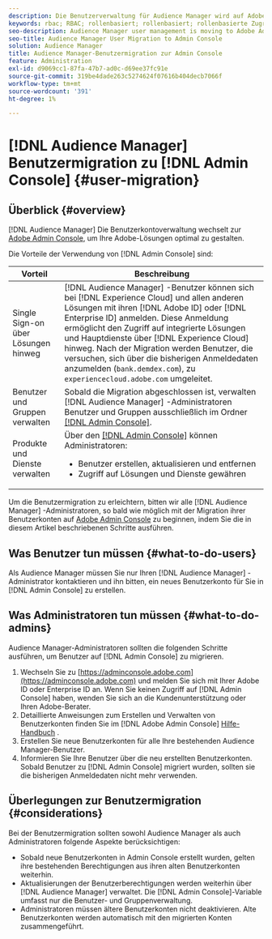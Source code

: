 ```yaml
---
description: Die Benutzerverwaltung für Audience Manager wird auf Adobe Admin Console umgestellt. In diesem Artikel wird beschrieben, was Sie tun müssen, um sich auf die Benutzermigration vorzubereiten, und was sich nach Abschluss der Migration ändert.
keywords: rbac; RBAC; rollenbasiert; rollenbasiert; rollenbasierte Zugriffskontrollen
seo-description: Audience Manager user management is moving to Adobe Admin Console. This article explains what you need to do to prepare for user migration, and what will change once the migration is complete.
seo-title: Audience Manager User Migration to Admin Console
solution: Audience Manager
title: Audience Manager-Benutzermigration zur Admin Console
feature: Administration
exl-id: d9069cc1-87fa-47b7-ad0c-d69ee37fc91e
source-git-commit: 319be4dade263c5274624f07616b404decb7066f
workflow-type: tm+mt
source-wordcount: '391'
ht-degree: 1%

---
```


# [!DNL Audience Manager] Benutzermigration zu [!DNL Admin Console] {#user-migration}

## Überblick {#overview}

[!DNL Audience Manager] Die Benutzerkontoverwaltung wechselt zur [Adobe Admin Console](https://helpx.adobe.com/de/enterprise/using/admin-console.html), um Ihre Adobe-Lösungen optimal zu gestalten.

Die Vorteile der Verwendung von [!DNL Admin Console] sind:

| Vorteil | Beschreibung |
|---|---|
| Single Sign-on über Lösungen hinweg | [!DNL Audience Manager] -Benutzer können sich bei [!DNL Experience Cloud] und allen anderen Lösungen mit ihren [!DNL Adobe ID] oder [!DNL Enterprise ID] anmelden. Diese Anmeldung ermöglicht den Zugriff auf integrierte Lösungen und Hauptdienste über [!DNL Experience Cloud] hinweg. Nach der Migration werden Benutzer, die versuchen, sich über die bisherigen Anmeldedaten anzumelden (`bank.demdex.com`), zu `experiencecloud.adobe.com` umgeleitet. |
| Benutzer und Gruppen verwalten | Sobald die Migration abgeschlossen ist, verwalten [!DNL Audience Manager] -Administratoren Benutzer und Gruppen ausschließlich im Ordner [[!DNL Admin Console]](https://adminconsole.adobe.com/enterprise/). |
| Produkte und Dienste verwalten | Über den [[!DNL Admin Console]](https://adminconsole.adobe.com/enterprise/) können Administratoren: <ul><li>Benutzer erstellen, aktualisieren und entfernen</li><li>Zugriff auf Lösungen und Dienste gewähren</li></ul> |

Um die Benutzermigration zu erleichtern, bitten wir alle [!DNL Audience Manager] -Administratoren, so bald wie möglich mit der Migration ihrer Benutzerkonten auf [Adobe Admin Console](https://helpx.adobe.com/de/enterprise/using/admin-console.html) zu beginnen, indem Sie die in diesem Artikel beschriebenen Schritte ausführen.

## Was Benutzer tun müssen {#what-to-do-users}

Als Audience Manager müssen Sie nur Ihren [!DNL Audience Manager] -Administrator kontaktieren und ihn bitten, ein neues Benutzerkonto für Sie in [!DNL Admin Console] zu erstellen.

## Was Administratoren tun müssen {#what-to-do-admins}

Audience Manager-Administratoren sollten die folgenden Schritte ausführen, um Benutzer auf [!DNL Admin Console] zu migrieren.

1. Wechseln Sie zu [https://adminconsole.adobe.com](https://adminconsole.adobe.com) und melden Sie sich mit Ihrer Adobe ID oder Enterprise ID an. Wenn Sie keinen Zugriff auf [!DNL Admin Console] haben, wenden Sie sich an die Kundenunterstützung oder Ihren Adobe-Berater.
2. Detaillierte Anweisungen zum Erstellen und Verwalten von Benutzerkonten finden Sie im [!DNL Adobe Admin Console] [Hilfe-Handbuch](https://helpx.adobe.com/enterprise/admin-guide.html/enterprise/using/users.ug.html) .
3. Erstellen Sie neue Benutzerkonten für alle Ihre bestehenden Audience Manager-Benutzer.
4. Informieren Sie Ihre Benutzer über die neu erstellten Benutzerkonten. Sobald Benutzer zu [!DNL Admin Console] migriert wurden, sollten sie die bisherigen Anmeldedaten nicht mehr verwenden.

## Überlegungen zur Benutzermigration {#considerations}

Bei der Benutzermigration sollten sowohl Audience Manager als auch Administratoren folgende Aspekte berücksichtigen:

* Sobald neue Benutzerkonten in Admin Console erstellt wurden, gelten ihre bestehenden Berechtigungen aus ihren alten Benutzerkonten weiterhin.
* Aktualisierungen der Benutzerberechtigungen werden weiterhin über [!DNL Audience Manager] verwaltet. Die [!DNL Admin Console]-Variable umfasst nur die Benutzer- und Gruppenverwaltung.
* Administratoren müssen ältere Benutzerkonten nicht deaktivieren. Alte Benutzerkonten werden automatisch mit den migrierten Konten zusammengeführt.
